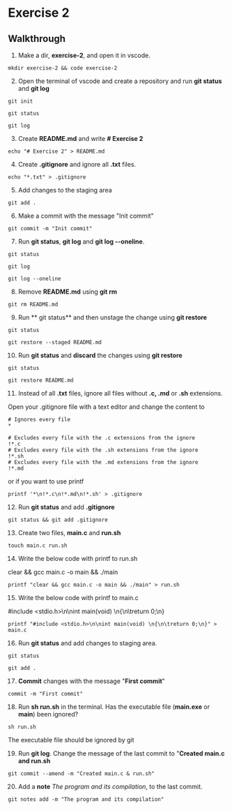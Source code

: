 # Exercise 2

## Walkthrough

1. Make a dir, **exercise-2**, and open it in vscode.
```
mkdir exercise-2 && code exercise-2
```
2. Open the terminal of vscode and create a repository and run **git status** and **git log**
```
git init
```
```
git status
```
```
git log
```
3. Create **README.md** and write **# Exercise 2**
```
echo "# Exercise 2" > README.md
```
4. Create **.gitignore** and ignore all **.txt** files.
```
echo "*.txt" > .gitignore
```
5. Add changes to the staging area
```
git add .
```
6. Make a commit with the message "Init commit"
```
git commit -m "Init commit"
```
7. Run **git status**, **git log** and **git log --oneline**.
```
git status
```
```
git log
```
```
git log --oneline
```
8. Remove **README.md** using **git rm**
```
git rm README.md
```
9. Run ** git status** and then unstage the change using **git restore**
```
git status
```
```
git restore --staged README.md
```
10. Run **git status** and **discard** the changes using **git restore**
```
git status
```
```
git restore README.md
```
11. Instead of all **.txt** files, ignore all files without **.c, .md** or **.sh** extensions.

Open your .gitignore file with a text editor and change the content to 
```
# Ignores every file
*

# Excludes every file with the .c extensions from the ignore
!*.c
# Excludes every file with the .sh extensions from the ignore
!*.sh
# Excludes every file with the .md extensions from the ignore
!*.md
```
or if you want to use printf 
```
printf '*\n!*.c\n!*.md\n!*.sh' > .gitignore
```
12. Run **git status** and add **.gitignore** 
```
git status && git add .gitignore
```
13. Create two files, **main.c** and **run.sh**
```
touch main.c run.sh
```
14. Write the below code with printf to run.sh

clear && gcc main.c -o main && ./main
```
printf "clear && gcc main.c -o main && ./main" > run.sh
```
15. Write the below code with printf to main.c

#include <stdio.h>\n\nint main(void) \n{\n\treturn 0;\n}
```
printf "#include <stdio.h>\n\nint main(void) \n{\n\treturn 0;\n}" > main.c
```
16. Run **git status** and add changes to staging area.
```
git status
```
```
git add .
```
17. **Commit** changes with the message "**First commit**"
```
commit -m "First commit"
```
18. Run **sh run.sh** in the terminal. Has the executable file (**main.exe** or **main**) been ignored?
```
sh run.sh
```
The executable file should be ignored by git

19. Run **git log**. Change the message of the last commit to "**Created main.c and run.sh**
```
git commit --amend -m "Created main.c & run.sh"
```
20. Add a **note** *The program and its compilation*, to the last commit.
```
git notes add -m "The program and its compilation"
```
